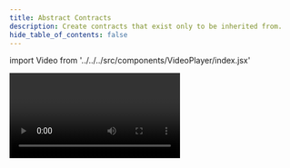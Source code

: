 ```yaml
---
title: Abstract Contracts
description: Create contracts that exist only to be inherited from.
hide_table_of_contents: false
---
```


import Video from '../../../src/components/VideoPlayer/index.jsx'

<Video videoId='805035946' title='Abstract Contracts' />
